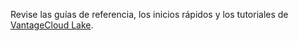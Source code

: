 Revise las guías de referencia, los inicios rápidos y los tutoriales de [VantageCloud Lake](https://docs.teradata.com/p/VantageCloud/Lake).
